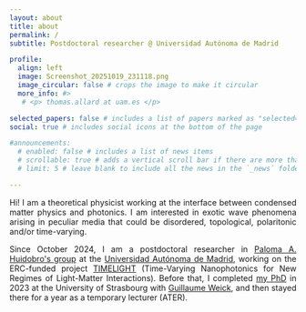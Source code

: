 ```yaml
---
layout: about
title: about
permalink: /
subtitle: Postdoctoral researcher @ Universidad Autónoma de Madrid

profile:
  align: left
  image: Screenshot_20251019_231118.png
  image_circular: false # crops the image to make it circular
  more_info: #>
   # <p> thomas.allard at uam.es </p>

selected_papers: false # includes a list of papers marked as "selected={true}"
social: true # includes social icons at the bottom of the page

#announcements:
  # enabled: false # includes a list of news items
  # scrollable: true # adds a vertical scroll bar if there are more than 3 news items
  # limit: 5 # leave blank to include all the news in the `_news` folder

---
```

<div style="text-align: justify">
<p> Hi! I am a theoretical physicist working at the interface between condensed matter physics and photonics. I am interested in exotic wave phenomena arising in peculiar media that could be disordered, topological, polaritonic and/or time-varying.</p>

<p> Since October 2024, I am a postdoctoral researcher in <a href="https://members.ifimac.uam.es/parroyohuidobro/">Paloma A. Huidobro's group</a> at the <a href="https://www.ifimac.uam.es/">Universidad Autónoma de Madrid</a>, working on the ERC-funded project <a href="https://members.ifimac.uam.es/parroyohuidobro/erc-timelight/">TIMELIGHT</a> (Time-Varying Nanophotonics for New Regimes of Light-Matter Interactions). Before that, I completed <a href="https://theses.hal.science/tel-04586338/">my PhD</a> in 2023 at the University of Strasbourg with <a href="https://www.ipcms.fr/guillaume-weick/">Guillaume Weick</a>, and then stayed there for a year as a temporary lecturer (ATER). </p>
</div>
